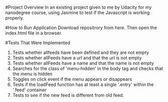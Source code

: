 #Project Overview
In an existing project given to me by Udacity for my nanodegree course, using Jasmine to test if the Javascript is working properly.

#How to Run Appilcation
Download repositrory from here. Then open the index.html file in a browser.

#Tests That Were Implemented
1. Tests whether allfeeds have been defined and they are not empty
2. Tests whether allFeeds have a url and that the url is not empty
3. Tests whether allFeeds have a name and that the name is not empty
4. Searches for the class of 'menu-hidden' in the body tag and checks that the menu is hidden
5. Toggles on click event if the menu appears or disappears
6. Tests if the loadFeed function has at least a single '.entry' within the '.feed' container
7. Tests to see if the new feed is different from old feed.
